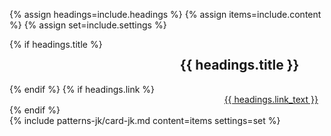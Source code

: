 {% assign headings=include.headings %}
{% assign items=include.content %}
{% assign set=include.settings %}
<div class="grid-container">
  <div class="card-group__header" style="display: grid; grid-template-columns: auto auto;">
    {% if headings.title %}<h2>{{ headings.title }}</h2>{% endif %}
    {% if headings.link %}
    <div class="card-group-morelink" style="margin-top: 1rem; justify-self: end;"><a href="{{ headings.link }}">{{ headings.link_text }}<i class="fa-kit fa-navigate-next" style="margin-left: 10px;"></i></a></div>
    {% endif %}
  </div>
    <div class="">
      {% include patterns-jk/card-jk.md content=items settings=set %}
    </div>
  </div>